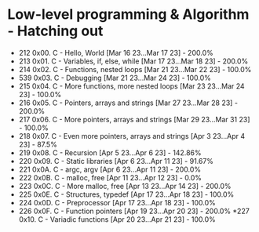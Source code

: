 # Low-level programming & Algorithm - Hatching out
* 212 0x00. C - Hello, World [Mar 16 23...Mar 17 23] - 200.0%
* 213 0x01. C - Variables, if, else, while [Mar 17 23...Mar 18 23] - 200.0%
* 214 0x02. C - Functions, nested loops [Mar 21 23...Mar 22 23] - 100.0%
* 539 0x03. C - Debugging [Mar 21 23...Mar 24 23] - 100.0%
* 215 0x04. C - More functions, more nested loops [Mar 23 23...Mar 24 23] - 100.0%
* 216 0x05. C - Pointers, arrays and strings [Mar 27 23...Mar 28 23] - 200.0%
* 217 0x06. C - More pointers, arrays and strings [Mar 29 23...Mar 31 23] - 100.0%
* 218 0x07. C - Even more pointers, arrays and strings [Apr 3 23...Apr 4 23] - 87.5%
* 219 0x08. C - Recursion [Apr 5 23...Apr 6 23] - 142.86%
* 220 0x09. C - Static libraries [Apr 6 23...Apr 11 23] - 91.67%
* 221 0x0A. C - argc, argv [Apr 6 23...Apr 11 23] - 200.0%
* 222 0x0B. C - malloc, free [Apr 11 23...Apr 12 23] - 0.0%
* 223 0x0C. C - More malloc, free [Apr 13 23...Apr 14 23] - 200.0%
* 225 0x0E. C - Structures, typedef [Apr 17 23...Apr 18 23] - 100.0%
* 224 0x0D. C - Preprocessor [Apr 17 23...Apr 18 23] - 100.0%
* 226 0x0F. C - Function pointers [Apr 19 23...Apr 20 23] - 200.0%
*227 0x10. C - Variadic functions [Apr 20 23...Apr 21 23] - 100.0%

